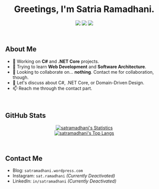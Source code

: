 <h1 align="center">
  Greetings, I'm Satria Ramadhani.
</h1>

<p align="center">
  <img src="https://img.shields.io/badge/Nickname-Raintechi-lime" />
  <img src="https://img.shields.io/badge/Focus-Backend Development-blue" />
  <img src="https://img.shields.io/badge/Project-.NET%20Core-purple" />
</p>
<br />

## About Me
- 🔭 Working on **C#** and **.NET Core** projects.
- 📖 Trying to learn **Web Development** and **Software Architecture**.
- 🤝 Looking to collaborate on... **nothing**. Contact me for collaboration, though.
- 💬 Let's discuss about C#, .NET Core, or Domain-Driven Design.
- 📫 Reach me through the contact part.
<br />

## GitHub Stats

<div align="center">
  
  [![satramadhani's Statistics](https://github-readme-stats.vercel.app/api?username=satramadhani&show_icons=true&theme=transparent&rank_icon=github)](https://github.com/satramadhani)
  <br />
  [![satramadhani's Top Langs](https://github-readme-stats.vercel.app/api/top-langs/?username=satramadhani&theme=transparent&layout=compact)](https://github.com/satramadhani)

</div>
<br />

## Contact Me
- Blog: `satramadhani.wordpress.com`
- Instagram: `sat.ramadhani` *(Currently Deactivated)*
- LinkedIn: `in/satramadhani` *(Currently Deactivated)*

